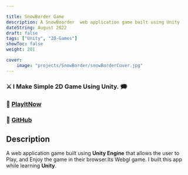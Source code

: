 ```yaml
---

title: SnowBorder Game
description: A SnowBoarder  web application game built using Unity
dateString: August 2022
draft: false
tags: ["Unity", "2D-Games"]
showToc: false
weight: 201

cover:
    image: "projects/SnowBorder/snowBorderCover.jpg"
---
```



### ⚔ I Make Simple 2D Game Using Unity. 🗯


### 🔗 [PlayItNow](https://awwais.me/SnowBorder)
### 🔗 [GitHub](https://github.com/awwais/SnowBoarder)

## Description

A  web application game built using **Unity Engine** that allows the user to Play,
and Enjoy the game in their browser.Its Webgl game. 
I built this app while learning **Unity**.


